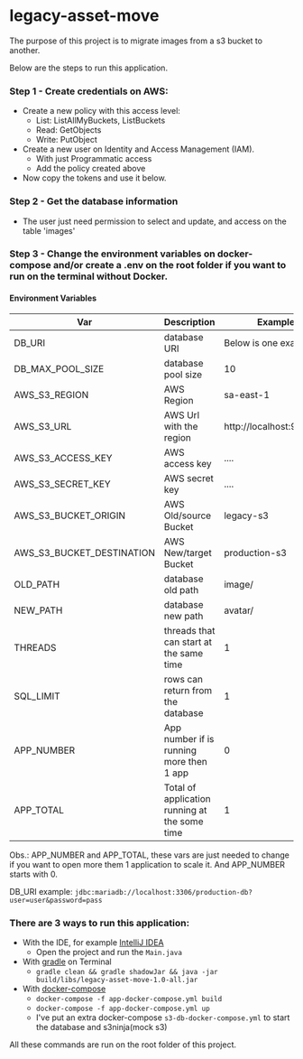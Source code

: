 # legacy-asset-move
The purpose of this project is to migrate images from a s3 bucket to another.

Below are the steps to run this application.

### Step 1 - Create credentials on AWS:
- Create a new policy with this access level:
   - List: ListAllMyBuckets, ListBuckets  
   - Read: GetObjects
   - Write: PutObject
- Create a new user on Identity and Access Management (IAM).
  - With just Programmatic access
  - Add the policy created above  
- Now copy the tokens and use it below.

### Step 2 - Get the database information
- The user just need permission to select and update, and access on the table 'images'

### Step 3 - Change the environment variables on docker-compose and/or create a .env on the root folder if you want to run on the terminal without Docker.
#### Environment Variables

|  Var                       |  Description                                    |  Example                 |
|  ------------------------- |  ---------------------------------------------- | ---------                |
|  DB_URI                    |  database URI                                   | Below is one example     |
|  DB_MAX_POOL_SIZE          |  database pool size                             | 10                       |
|  AWS_S3_REGION             |  AWS Region                                     | sa-east-1                |
|  AWS_S3_URL                |  AWS Url with the region                        | http://localhost:9444/s3 |
|  AWS_S3_ACCESS_KEY         |  AWS access key                                 | ....                     |
|  AWS_S3_SECRET_KEY         |  AWS secret key                                 | ....                     |
|  AWS_S3_BUCKET_ORIGIN      |  AWS Old/source Bucket                          | legacy-s3                |
|  AWS_S3_BUCKET_DESTINATION |  AWS New/target Bucket                          | production-s3            |
|  OLD_PATH                  |  database old path                              | image/                   |
|  NEW_PATH                  |  database new path                              | avatar/                  |
|  THREADS                   |  threads that can start at the same time        | 1                        |
|  SQL_LIMIT                 |  rows can return from the database              | 1                        |
|  APP_NUMBER                |  App number if is running more then 1 app       | 0                        |
|  APP_TOTAL                 |  Total of application running at the some time  | 1                        |

Obs.:
APP_NUMBER and APP_TOTAL, these vars are just needed to change if you want to open more them 1 application to scale it.
And APP_NUMBER starts with 0.

DB_URI example: ```jdbc:mariadb://localhost:3306/production-db?user=user&password=pass```

### There are 3 ways to run this application:
- With the IDE, for example [IntelliJ IDEA](https://www.jetbrains.com/idea/download)
  - Open the project and run the ```Main.java```
- With [gradle](https://gradle.org/install/) on Terminal
  - ```gradle clean && gradle shadowJar && java -jar build/libs/legacy-asset-move-1.0-all.jar```
- With [docker-compose](https://docs.docker.com/engine/install)
  - ```docker-compose -f app-docker-compose.yml build```
  - ```docker-compose -f app-docker-compose.yml up```
  - I've put an extra docker-compose ```s3-db-docker-compose.yml``` to start the database and s3ninja(mock s3)

All these commands are run on the root folder of this project.
